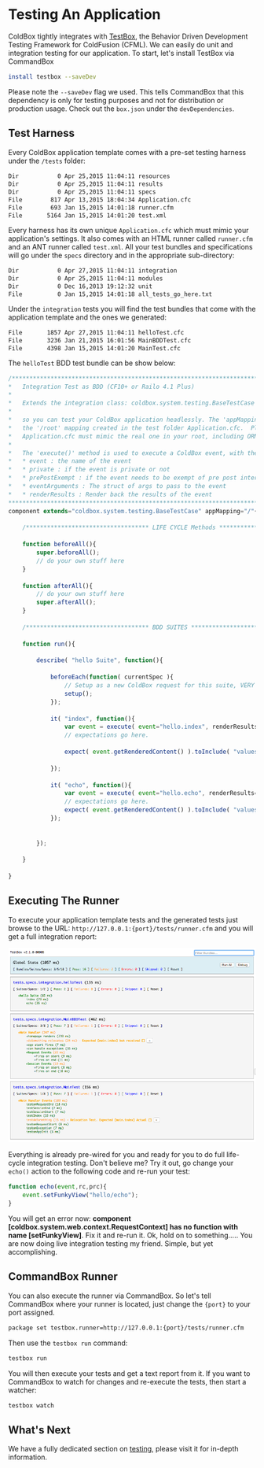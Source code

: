 # Testing An Application

ColdBox tightly integrates with [TestBox](http://www.ortussolutions.com/products/testbox), the Behavior Driven Development Testing Framework for ColdFusion (CFML).  We can easily do unit and integration testing for our application.  To start, let's install TestBox via CommandBox

```bash
install testbox --saveDev
```

Please note the `--saveDev` flag we used. This tells CommandBox that this dependency is only for testing purposes and not for distribution or production usage.  Check out the `box.json` under the `devDependencies`.


## Test Harness
Every ColdBox application template comes with a pre-set testing harness under the `/tests` folder:

```
Dir           0 Apr 25,2015 11:04:11 resources
Dir           0 Apr 25,2015 11:04:11 results
Dir           0 Apr 25,2015 11:04:11 specs
File        817 Apr 13,2015 18:04:34 Application.cfc
File        693 Jan 15,2015 14:01:18 runner.cfm
File       5164 Jan 15,2015 14:01:20 test.xml
```

Every harness has its own unique `Application.cfc` which must mimic your application's settings.  It also comes with an HTML runner called `runner.cfm` and an ANT runner called `test.xml`.  All your test bundles and specifications will go under the `specs` directory and in the appropriate sub-directory:

```
Dir           0 Apr 27,2015 11:04:11 integration
Dir           0 Apr 25,2015 11:04:11 modules
Dir           0 Dec 16,2013 19:12:32 unit
File          0 Jan 15,2015 14:01:18 all_tests_go_here.txt
```

Under the `integration` tests you will find the test bundles that come with the application template and the ones we generated:

```
File       1857 Apr 27,2015 11:04:11 helloTest.cfc
File       3236 Jan 21,2015 16:01:56 MainBDDTest.cfc
File       4398 Jan 15,2015 14:01:20 MainTest.cfc
```

The `helloTest` BDD test bundle can be show below:

```js
/*******************************************************************************
*	Integration Test as BDD (CF10+ or Railo 4.1 Plus)
*
*	Extends the integration class: coldbox.system.testing.BaseTestCase
*
*	so you can test your ColdBox application headlessly. The 'appMapping' points by default to 
*	the '/root' mapping created in the test folder Application.cfc.  Please note that this 
*	Application.cfc must mimic the real one in your root, including ORM settings if needed.
*
*	The 'execute()' method is used to execute a ColdBox event, with the following arguments
*	* event : the name of the event
*	* private : if the event is private or not
*	* prePostExempt : if the event needs to be exempt of pre post interceptors
*	* eventArguments : The struct of args to pass to the event
*	* renderResults : Render back the results of the event
*******************************************************************************/
component extends="coldbox.system.testing.BaseTestCase" appMapping="/"{
	
	/*********************************** LIFE CYCLE Methods ***********************************/

	function beforeAll(){
		super.beforeAll();
		// do your own stuff here
	}

	function afterAll(){
		// do your own stuff here
		super.afterAll();
	}

	/*********************************** BDD SUITES ***********************************/
	
	function run(){

		describe( "hello Suite", function(){

			beforeEach(function( currentSpec ){
				// Setup as a new ColdBox request for this suite, VERY IMPORTANT. ELSE EVERYTHING LOOKS LIKE THE SAME REQUEST.
				setup();
			});

			it( "index", function(){
				var event = execute( event="hello.index", renderResults=true );
				// expectations go here.
				
				expect( event.getRenderedContent() ).toInclude( "values here" );
				
			});

			it( "echo", function(){
				var event = execute( event="hello.echo", renderResults=true );
				// expectations go here.
				expect( event.getRenderedContent() ).toInclude( "values here" );			
			});

		
		});

	}

}

```

## Executing The Runner

To execute your application template tests and the generated tests just browse to the URL: `http://127.0.0.1:{port}/tests/runner.cfm` and you will get a full integration report:

![](/images/overview_testing.png)

Everything is already pre-wired for you and ready for you to do full life-cycle integration testing.  Don't believe me? Try it out, go change your `echo()` action to the following code and re-run your test:

```js
function echo(event,rc,prc){
	event.setFunkyView("hello/echo");
}	
```

You will get an error now: **component [coldbox.system.web.context.RequestContext] has no function with name [setFunkyView]**. Fix it and re-run it. Ok, hold on to something..... You are now doing live integration testing my friend.  Simple, but yet accomplishing.

## CommandBox Runner

You can also execute the runner via CommandBox. So let's tell CommandBox where your runner is located, just change the `{port}` to your port assigned.

```bash
package set testbox.runner=http://127.0.0.1:{port}/tests/runner.cfm
```

Then use the `testbox run` command:

```bash
testbox run
```

You will then execute your tests and get a text report from it.  If you want to CommandBox to watch for changes and re-execute the tests, then start a watcher:

```bash
testbox watch
```

## What's Next

We have a fully dedicated section on [testing](../testing/index.md), please visit it for in-depth information.



